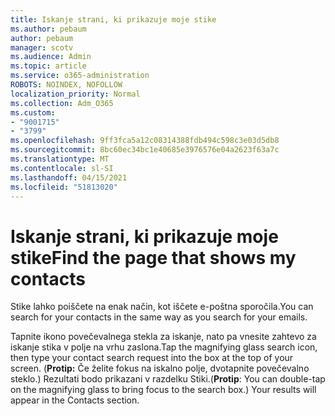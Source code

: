 ```yaml
---
title: Iskanje strani, ki prikazuje moje stike
ms.author: pebaum
author: pebaum
manager: scotv
ms.audience: Admin
ms.topic: article
ms.service: o365-administration
ROBOTS: NOINDEX, NOFOLLOW
localization_priority: Normal
ms.collection: Adm_O365
ms.custom:
- "9001715"
- "3799"
ms.openlocfilehash: 9ff3fca5a12c08314388fdb494c598c3e03d5db8
ms.sourcegitcommit: 8bc60ec34bc1e40685e3976576e04a2623f63a7c
ms.translationtype: MT
ms.contentlocale: sl-SI
ms.lasthandoff: 04/15/2021
ms.locfileid: "51813020"
---
```

# <a name="find-the-page-that-shows-my-contacts"></a><span data-ttu-id="87bed-102">Iskanje strani, ki prikazuje moje stike</span><span class="sxs-lookup"><span data-stu-id="87bed-102">Find the page that shows my contacts</span></span>

<span data-ttu-id="87bed-103">Stike lahko poiščete na enak način, kot iščete e-poštna sporočila.</span><span class="sxs-lookup"><span data-stu-id="87bed-103">You can search for your contacts in the same way as you search for your emails.</span></span>
 
<span data-ttu-id="87bed-104">Tapnite ikono povečevalnega stekla za iskanje, nato pa vnesite zahtevo za iskanje stika v polje na vrhu zaslona.</span><span class="sxs-lookup"><span data-stu-id="87bed-104">Tap the magnifying glass search icon, then type your contact search request into the box at the top of your screen.</span></span> <span data-ttu-id="87bed-105">(**Protip:** Če želite fokus na iskalno polje, dvotapnite povečevalno steklo.) Rezultati bodo prikazani v razdelku Stiki.</span><span class="sxs-lookup"><span data-stu-id="87bed-105">(**Protip**: You can double-tap on the magnifying glass to bring focus to the search box.) Your results will appear in the Contacts section.</span></span>
